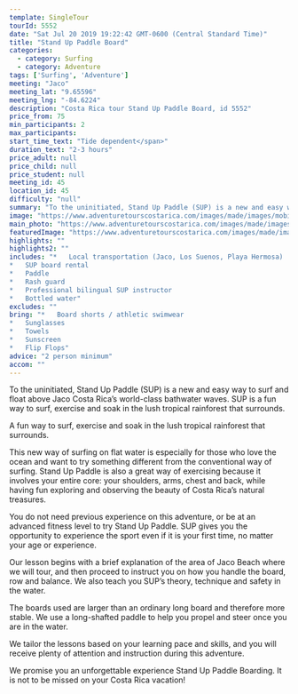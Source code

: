 ```yaml
---
template: SingleTour
tourId: 5552
date: "Sat Jul 20 2019 19:22:42 GMT-0600 (Central Standard Time)"
title: "Stand Up Paddle Board"
categories: 
  - category: Surfing
  - category: Adventure
tags: ['Surfing', 'Adventure']
meeting: "Jaco"
meeting_lat: "9.65596"
meeting_lng: "-84.6224"
description: "Costa Rica tour Stand Up Paddle Board, id 5552"
price_from: 75
min_participants: 2
max_participants: 
start_time_text: "Tide dependent</span>"
duration_text: "2-3 hours"
price_adult: null
price_child: null
price_student: null
meeting_id: 45
location_id: 45
difficulty: "null"
summary: "To the uninitiated, Stand Up Paddle (SUP) is a new and easy way to surf and float above Jaco…"
image: "https://www.adventuretourscostarica.com/images/made/images/mobile/costa-rica-SUP-m_320_250_c1.jpg"
main_photo: "https://www.adventuretourscostarica.com/images/made/images/mobile/costa-rica-SUP-m_320_250_c1.jpg"
featuredImage: "https://www.adventuretourscostarica.com/images/made/images/mobile/costa-rica-SUP-m_320_250_c1.jpg"
highlights: ""
highlights2: ""
includes: "*   Local transportation (Jaco, Los Suenos, Playa Hermosa)
*   SUP board rental
*   Paddle
*   Rash guard
*   Professional bilingual SUP instructor
*   Bottled water"
excludes: ""
bring: "*   Board shorts / athletic swimwear
*   Sunglasses
*   Towels
*   Sunscreen
*   Flip Flops"
advice: "2 person minimum"
accom: ""
---
```

To the uninitiated, Stand Up Paddle (SUP) is a new and easy way to surf and float above Jaco Costa Rica’s world-class bathwater waves. SUP is a fun way to surf, exercise and soak in the lush tropical rainforest that surrounds.

A fun way to surf, exercise and soak in the lush tropical rainforest that surrounds.

This new way of surfing on flat water is especially for those who love the ocean and want to try something different from the conventional way of surfing. Stand Up Paddle is also a great way of exercising because it involves your entire core: your shoulders, arms, chest and back, while having fun exploring and observing the beauty of Costa Rica’s natural treasures.

You do not need previous experience on this adventure, or be at an advanced fitness level to try Stand Up Paddle. SUP gives you the opportunity to experience the sport even if it is your first time, no matter your age or experience.

Our lesson begins with a brief explanation of the area of Jaco Beach where we will tour, and then proceed to instruct you on how you handle the board, row and balance. We also teach you SUP’s theory, technique and safety in the water.

The boards used are larger than an ordinary long board and therefore more stable. We use a long-shafted paddle to help you propel and steer once you are in the water.

We tailor the lessons based on your learning pace and skills, and you will receive plenty of attention and instruction during this adventure.

We promise you an unforgettable experience Stand Up Paddle Boarding. It is not to be missed on your Costa Rica vacation!